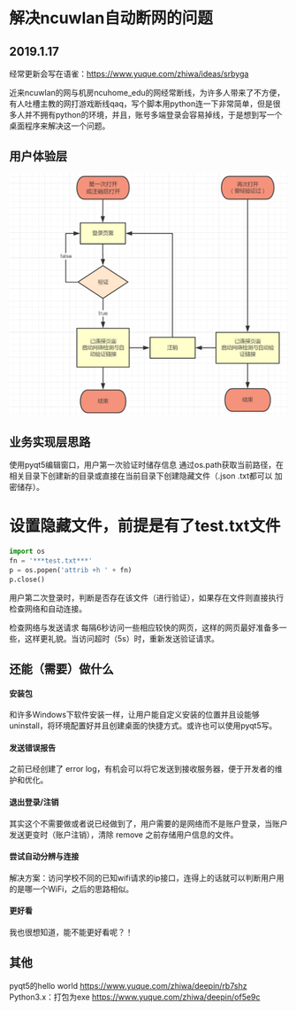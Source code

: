 # 解决ncuwlan自动断网的问题
## 2019.1.17
经常更新会写在语雀：https://www.yuque.com/zhiwa/ideas/srbyga

近来ncuwlan的网与机房ncuhome_edu的网经常断线，为许多人带来了不方便，有人吐槽主教的网打游戏断线qaq，写个脚本用python连一下非常简单，但是很多人并不拥有python的环境，并且，账号多端登录会容易掉线，于是想到写一个桌面程序来解决这一个问题。


## 用户体验层
![liuct](/yuque.png)

## 业务实现层思路
使用pyqt5编辑窗口，用户第一次验证时储存信息
通过os.path获取当前路径，在相关目录下创建新的目录或直接在当前目录下创建隐藏文件（.json .txt都可以 加密储存）。



# 设置隐藏文件，前提是有了test.txt文件
```python
import os
fn = '***test.txt***'
p = os.popen('attrib +h ' + fn)
p.close()
```



用户第二次登录时，判断是否存在该文件（进行验证），如果存在文件则直接执行检查网络和自动连接。

检查网络与发送请求
每隔6秒访问一些相应较快的网页，这样的网页最好准备多一些，这样更礼貌。当访问超时（5s）时，重新发送验证请求。



## 还能（需要）做什么
#### 安装包
和许多Windows下软件安装一样，让用户能自定义安装的位置并且设能够uninstall，将环境配置好并且创建桌面的快捷方式。或许也可以使用pyqt5写。

#### 发送错误报告
之前已经创建了 error log，有机会可以将它发送到接收服务器，便于开发者的维护和优化。

#### 退出登录/注销
其实这个不需要做或者说已经做到了，用户需要的是网络而不是账户登录，当账户发送更变时（账户注销），清除  remove 之前存储用户信息的文件。

#### 尝试自动分辨与连接
解决方案：访问学校不同的已知wifi请求的ip接口，连得上的话就可以判断用户用的是哪一个WiFi，之后的思路相似。

#### 更好看
我也很想知道，能不能更好看呢？！


## 其他
pyqt5的hello world
https://www.yuque.com/zhiwa/deepin/rb7shz
Python3.x：打包为exe
https://www.yuque.com/zhiwa/deepin/of5e9c

